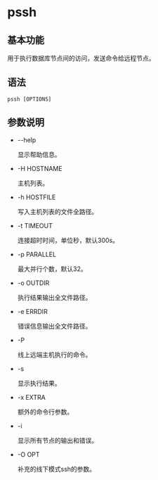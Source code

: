 # pssh<a name="ZH-CN_TOPIC_0000001197461637"></a>

## 基本功能<a name="section6557202811106"></a>

用于执行数据库节点间的访问，发送命令给远程节点。

## 语法<a name="section39063449108"></a>

```
pssh [OPTIONS] 
```

## 参数说明<a name="section14185451151019"></a>

-   --help

    显示帮助信息。

-   -H HOSTNAME

    主机列表。

-   -h HOSTFILE

    写入主机列表的文件全路径。

-   -t TIMEOUT

    连接超时时间，单位秒，默认300s。

-   -p PARALLEL

    最大并行个数，默认32。

-   -o OUTDIR

    执行结果输出全文件路径。

-   -e ERRDIR

    错误信息输出全文件路径。

-   -P

    线上远端主机执行的命令。

-   -s

    显示执行结果。

-   -x EXTRA

    额外的命令行参数。

-   -i

    显示所有节点的输出和错误。


-   -O OPT

    补充的线下模式ssh的参数。


